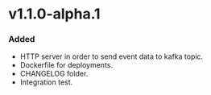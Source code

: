 # v1.1.0-alpha.1
### Added
- HTTP server in order to send event data to kafka topic.
- Dockerfile for deployments.
- CHANGELOG folder.
- Integration test.
